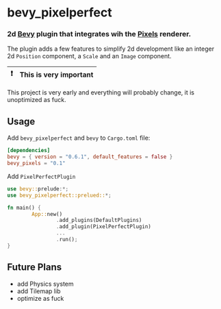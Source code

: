 # bevy\_pixelperfect

### 2d [Bevy](https://github.com/bevyengine/bevy) plugin that integrates wih the [Pixels](https://github.com/parasyte/pixels) renderer.

The plugin adds a few features to simplify 2d development like an integer 2d `Position` component, a `Scale` and an `Image` component.

| :exclamation:| This is very important   |
|--------------|:-------------------------|

This project is very early and everything will probably change, it is unoptimized as fuck.

## Usage
Add `bevy_pixelperfect` and `bevy` to `Cargo.toml` file:
```toml
[dependencies]
bevy = { version = "0.6.1", default_features = false }
bevy_pixels = "0.1"
```

Add `PixelPerfectPlugin`
```rust
use bevy::prelude:*;
use bevy_pixelperfect::prelued::*;

fn main() {
        App::new()
                .add_plugins(DefaultPlugins)
                .add_plugin(PixelPerfectPlugin)
                ...
                .run();
}
```

## Future Plans
- add Physics system
- add Tilemap lib
- optimize as fuck
